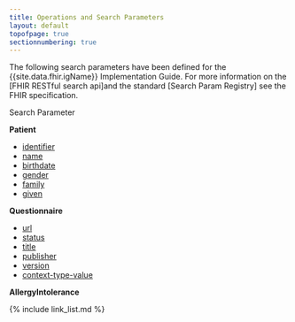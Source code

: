 ```yaml
---
title: Operations and Search Parameters
layout: default
topofpage: true
sectionnumbering: true
---
```


The following search parameters have been defined for the {{site.data.fhir.igName}} Implementation Guide.  For more information on the [FHIR RESTful search api]and the standard [Search Param Registry] see the FHIR specification.

<!-- Operations


  { % include list-simple-operationdefinitions.xhtml % }


-->

Search Parameter


**Patient**
  - [identifier](SearchParameter-us-core-patient-identifier.html)
  - [name](SearchParameter-us-core-patient-name.html)
  - [birthdate](SearchParameter-us-core-individual-birthdate.html)
  - [gender](SearchParameter-us-core-individual-gender.html)
  - [family](SearchParameter-us-core-individual-family.html)
  - [given](SearchParameter-us-core-individual-given.html)

**Questionnaire**
  - [url](SearchParameter-us-core-questionnaire-url.html)
  - [status](SearchParameter-us-core-questionnaire-status.html)
  - [title](SearchParameter-us-core-questionnaire-title.html)
  - [publisher](SearchParameter-us-core-questionnaire-publisher.html)
  - [version](SearchParameter-us-core-questionnaire-version.html)
  - [context-type-value](SearchParameter-us-core-questionnaire-context-type-value.html)

**AllergyIntolerance**

{% include link_list.md %}

